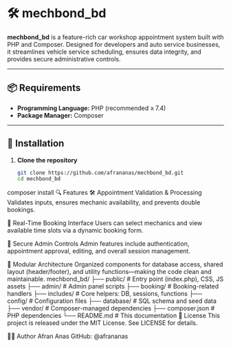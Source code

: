 # 🛠️ mechbond_bd

**mechbond_bd** is a feature-rich car workshop appointment system built with PHP and Composer. Designed for developers and auto service businesses, it streamlines vehicle service scheduling, ensures data integrity, and provides secure administrative controls.

---

## 📦 Requirements

- **Programming Language:** PHP (recommended ≥ 7.4)
- **Package Manager:** Composer

---

## 🚀 Installation

1. **Clone the repository**
   ```bash
   git clone https://github.com/afrananas/mechbond_bd.git
   cd mechbond_bd
composer install
🔍 Features
🛠️ Appointment Validation & Processing
Validates inputs, ensures mechanic availability, and prevents double bookings.

🚗 Real-Time Booking Interface
Users can select mechanics and view available time slots via a dynamic booking form.

🔐 Secure Admin Controls
Admin features include authentication, appointment approval, editing, and overall session management.

🧩 Modular Architecture
Organized components for database access, shared layout (header/footer), and utility functions—making the code clean and maintainable.
mechbond_bd/
├── public/              # Entry point (index.php), CSS, JS assets
├── admin/               # Admin panel scripts
├── booking/             # Booking-related handlers
├── includes/            # Core helpers: DB, sessions, functions
├── config/              # Configuration files
├── database/            # SQL schema and seed data
├── vendor/              # Composer-managed dependencies
├── composer.json        # PHP dependencies
└── README.md            # This documentation
📄 License
This project is released under the MIT License. See LICENSE for details.

👨‍💻 Author
Afran Anas
GitHub: @afrananas
